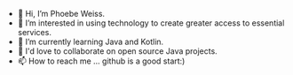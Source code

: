 - 👋 Hi, I’m Phoebe Weiss.
- 👀 I’m interested in using technology to create greater access to essential services.
- 🌱 I’m currently learning Java and Kotlin.
- 💞️ I'd love to collaborate on open source Java projects.
- 📫 How to reach me ... github is a good start:)

<!---
phoebe0909/phoebe0909 is a ✨ special ✨ repository because its `README.md` (this file) appears on your GitHub profile.
You can click the Preview link to take a look at your changes.
--->
